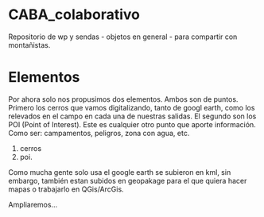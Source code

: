 # CABA_colaborativo
 Repositorio de wp y sendas - objetos en general - para compartir con montañistas.

# Elementos
Por ahora solo nos propusimos dos elementos. Ambos son de puntos. Primero los cerros que vamos digitalizando, tanto de googl earth, como los relevados en el campo en cada una de nuestras salidas. El segundo son los POI (Point of Interest). Este es cualquier otro punto que aporte información. Como ser: campamentos, peligros, zona con agua, etc.

1. cerros
2. poi.

Como mucha gente solo usa el google earth se subieron en kml, sin embargo, también estan subidos en geopakage para el que quiera hacer mapas o trabajarlo en QGis/ArcGis.

Ampliaremos...
